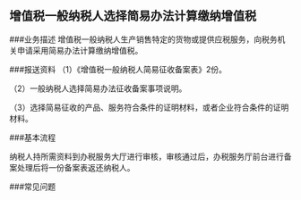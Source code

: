 ## 增值税一般纳税人选择简易办法计算缴纳增值税

###业务描述
     增值税一般纳税人生产销售特定的货物或提供应税服务，向税务机关申请采用简易办法计算缴纳增值税。


###报送资料
（1）《增值税一般纳税人简易征收备案表》2份。

（2）一般纳税人选择简易办法征收备案事项说明。

（3）选择简易征收的产品、服务符合条件的证明材料，或者企业符合条件的证明材料。



###基本流程

  纳税人持所需资料到办税服务大厅进行审核，审核通过后，办税服务厅前台进行备案处理后将一份备案表返还纳税人。

###常见问题